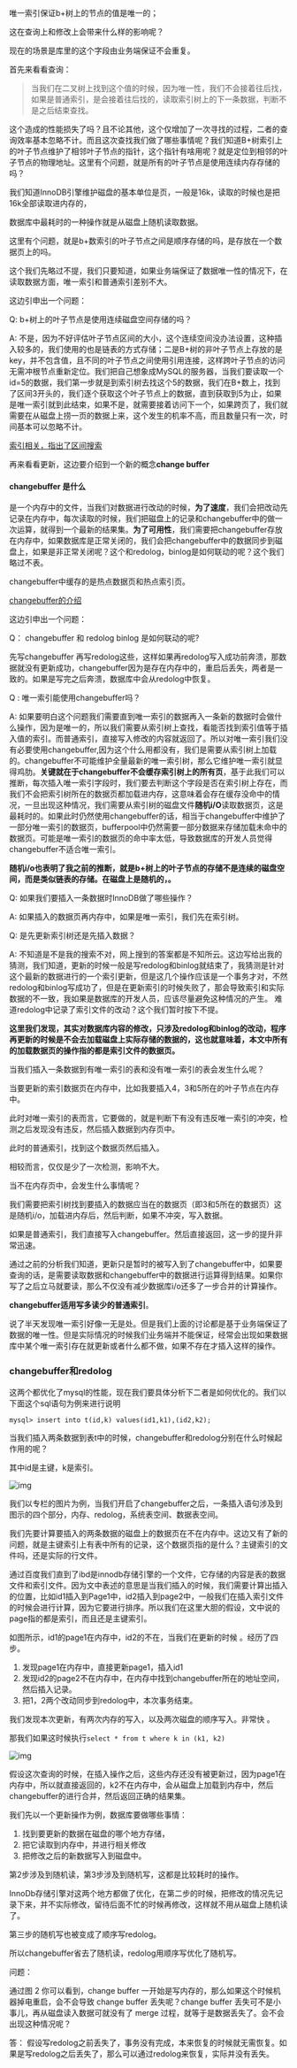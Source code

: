 

唯一索引保证b+树上的节点的值是唯一的；

这在查询上和修改上会带来什么样的影响呢？

现在的场景是库里的这个字段由业务端保证不会重复。

首先来看看查询：

> 当我们在二叉树上找到这个值的时候，因为唯一性，我们不会接着往后找，如果是普通索引，是会接着往后找的，读取索引树上的下一条数据，判断不是之后结束查找。

这个造成的性能损失了吗？且不论其他，这个仅增加了一次寻找的过程，二者的查询效率基本忽略不计。而且这次查找我们做了哪些事情呢？我们知道B+树索引上的叶子节点维护了相邻叶子节点的指针，这个指针有啥用呢？就是定位到相邻的叶子节点的物理地址。这里有个问题，就是所有的叶子节点是使用连续内存存储的吗？

我们知道InnoDB引擎维护磁盘的基本单位是页，一般是16k，读取的时候也是把16k全部读取进内存的，

数据库中最耗时的一种操作就是从磁盘上随机读取数据。

这里有个问题，就是b+数索引的叶子节点之间是顺序存储的吗，是存放在一个数据页上的吗。

这个我们先略过不提，我们只要知道，如果业务端保证了数据唯一性的情况下，在读取数据方面，唯一索引和普通索引差别不大。

这边引申出一个问题：

Q: b+树上的叶子节点是使用连续磁盘空间存储的吗？

A: 不是，因为不好评估叶子节点区间的大小，这个连续空间没办法设置，这种插入较多的，我们使用的也是链表的方式存储；二是B+树的非叶子节点上存放的是key，并不包含值，且不同的叶子节点之间使用引用连接，这样跨叶子节点的访问无需冲根节点重新定位。我们把自己想象成MySQL的服务器，当我们要读取一个id=5的数据，我们第一步就是到索引树去找这个5的数据，我们在B+数上，找到了区间3开头的，我们逐个获取这个叶子节点上的数据，直到获取到5为止，如果是唯一索引就到此结束，如果不是，就需要接着访问下一个，如果跨页了，我们就需要在从磁盘上捞一页的数据上来，这个发生的机率不高，而且数量只有一次，时间基本可以忽略不计。



[索引相关，指出了区间搜索](https://blog.csdn.net/qq_33599978/article/details/78368660)



再来看看更新，这边要介绍到一个新的概念**change buffer**

#### changebuffer 是什么

是一个内存中的文件，当我们对数据进行改动的时候，**为了速度**，我们会把改动先记录在内存中，每次读取的时候，我们把磁盘上的记录和changebuffer中的做一次运算，就得到一个最新的结果集。**为了可用性**，我们需要把changebuffer存放在内存中，如果数据库是正常关闭的，我们会把changebuffer中的数据同步到磁盘上，如果是非正常关闭呢？这个和redolog，binlog是如何联动的呢？这个我们略过不表。

changebuffer中缓存的是热点数据页和热点索引页。



[changebuffer的介绍](https://blog.csdn.net/shenjian58/article/details/93691224)

这边引申出一个问题：

Q： changebuffer 和 redolog binlog 是如何联动的呢?

先写changebuffer 再写redolog这些，这样如果再redolog写入成功前奔溃，那数据就没有更新成功，changebuffer因为是存在内存中的，重启后丢失，两者是一致的。如果是写完之后奔溃，数据库中会从redolog中恢复。

Q : 唯一索引能使用changebuffer吗？

A: 如果要明白这个问题我们需要直到唯一索引的数据再入一条新的数据时会做什么操作，因为是唯一的，所以我们需要从索引树上查找，看能否找到索引值等于插入值的索引。而普通索引，直接写入修改的内容就返回了。所以对唯一索引我们没有必要使用changebuffer,因为这个什么用都没有，我们是需要从索引树上加载的。changebuffer不可能维护全量最新的唯一索引树，那么它维护唯一索引就显得鸡肋。**关键就在于changebuffer不会缓存索引树上的所有页**，基于此我们可以推断，每次插入唯一索引字段时，我们要去判断这个字段是否在索引树上存在，而我们不会把索引树所在的数据页都加载进内存，这意味着会存在缓存没命中的情况，一旦出现这种情况，我们需要从索引树的磁盘文件**随机i/O**读取数据页，这是最耗时的。如果此时仍然使用changebuffer的话，相当于changebuffer中维护了一部分唯一索引的数据页，bufferpool中仍然需要一部分数据来存储加载未命中的数据页。可能是唯一索引的数据页的命中率太低，导致数据库的开发人员觉得changebuffer不适合唯一索引。

​	**随机i/o也表明了我之前的推断，就是b+树上的叶子节点的存储不是连续的磁盘空间，而是类似链表的存储。在磁盘上是随机的，。**



Q: 如果我们要插入一条数据时InnoDB做了哪些操作？

A:  如果插入的数据页再内存中，如果是唯一索引，我们先在索引树。



Q: 是先更新索引树还是先插入数据？

A: 不知道是不是我的搜索不对，网上搜到的答案都是不知所云。这边写给出我的猜测，我们知道，更新的时候一般是写redolog和binlog就结束了，我猜测是针对这个最新的数据进行的一个索引更新，但是这几个操作应该是一个事务才对，不然redolog和binlog写成功了，但是在更新索引的时候失败了，那会导致索引和实际数据的不一致，我如果是数据库的开发人员，应该尽量避免这种情况的产生。 难道redolog中记录了索引文件的改动？这个我们暂时按下不提。

**这里我们发现，其实对数据库内容的修改，只涉及redolog和binlog的改动，程序再更新的时候是不会去加载磁盘上实际存储的数据的，这也就意味着，本文中所有的加载数据页的操作指的都是索引文件的数据页。**



当我们插入一条数据到有唯一索引的表和没有唯一索引的表会发生什么呢？

当要更新的索引数据页在内存中，比如我要插入4，3和5所在的叶子节点在内存中。

此时对唯一索引的表而言，它要做的，就是判断下有没有违反唯一索引的冲突，检测之后发现没有违反，然后插入数据到内存页中。

此时的普通索引，找到这个数据页然后插入。

相较而言，仅仅是少了一次检测，影响不大。



当不在内存页中，会发生什么事情呢？

我们需要把索引树找到要插入的数据应当在的数据页（即3和5所在的数据页）这是随机i/o，加载进内存后，然后判断，如果不冲突，写入数据。

如果是普通索引，我们直接写入changebuffer。然后直接返回，这一步的提升非常迅速。



通过之前的分析我们知道，更新只是暂时的被写入到了changebuffer中，如果要查询的话，是需要读取数据和changebuffer中的数据进行运算得到结果。如果你写了之后立马就要读，那么不仅没有减少数据库i/o还多了一步合并的计算操作。

**changebuffer适用写多读少的普通索引**。

说了半天发现唯一索引好像一无是处。但是我们上面的讨论都是基于业务端保证了数据的唯一性。但是实际情况的时候我们业务端并不能保证，经常会出现如果数据库中某个唯一索引存在就更新或者什么都不做，如果不存在才插入这样的操作。

### changebuffer和redolog

这两个都优化了mysql的性能，现在我们要具体分析下二者是如何优化的。我们以下面这个sql语句为例来进行说明

```mysql
mysql> insert into t(id,k) values(id1,k1),(id2,k2);
```

当我们插入两条数据到表t中的时候，changebuffer和redolog分别在什么时候起作用的呢？

其中id是主键，k是索引。

![img](https://static001.geekbang.org/resource/image/98/a3/980a2b786f0ea7adabef2e64fb4c4ca3.png)

我们以专栏的图片为例，当我们开启了changebuffer之后，一条插入语句涉及到图示的四个部分，内存、redolog，系统表空间、数据表空间。

我们先要计算要插入的两条数据的磁盘上的数据页在不在内存中。这边又有了新的问题，就是主键索引上有表中所有的记录，这个数据页指的是什么？主键索引的文件吗，还是实际的行文件。

通过百度我们直到了ibd是innodb存储引擎的一个文件，它存储的内容是表的数据文件和索引文件。因为文中表述的意思是当我们插入的时候，我们需要计算出插入的位置，比如id1插入到Page1中，id2插入到page2中，一般我们在插入索引文件的时候会进行计算，因为它要进行排序。所以我们在这里大胆的假设，文中说的page指的都是索引，而且还是主键索引。

如图所示，id1的page1在内存中，id2的不在，当我们在更新的时候 。经历了四步。

1. 发现page1在内存中，直接更新page1，插入id1
2. 发现id2的page2不在内存中，在内存中找到changebuffer所在的地址空间，然后插入记录。
3. 把1，2两个改动同步到redolog中，本次事务结束。

我们发现本次更新，有两次内存的写入，以及两次磁盘的顺序写入。非常快 。

那我们如果这时候执行`select * from t where k in (k1, k2)`

![img](https://static001.geekbang.org/resource/image/6d/8e/6dc743577af1dbcbb8550bddbfc5f98e.png)

假设这次查询的时候，在插入操作之后，这些内存还没有被更新过，因为page1在内存中，所以就直接返回的，k2不在内存中，会从磁盘上加载到内存中，然后changebuffer的进行合并，然后返回正确的结果集。

我们先以一个更新操作为例，数据库要做哪些事情：

1. 找到要更新的数据在磁盘的哪个地方存储，
2. 把它读取到内存中，并进行相关修改
3. 把修改之后的新数据写入到磁盘中。

第2步涉及到随机读，第3步涉及到随机写，这都是比较耗时的操作。

InnoDb存储引擎对这两个地方都做了优化，在第二步的时候，把修改的情况先记录下来，并不实际修改，留待后面不忙的时候再修改，这样就不用从磁盘上随机读了。

第三步的随机写也被变成了顺序写redolog。

所以changebuffer省去了随机读，redolog用顺序写优化了随机写。



问题：

通过图 2 你可以看到，change buffer 一开始是写内存的，那么如果这个时候机器掉电重启，会不会导致 change buffer 丢失呢？change buffer 丢失可不是小事儿，再从磁盘读入数据可就没有了 merge 过程，就等于是数据丢失了。会不会出现这种情况呢？

答： 假设写redolog之前丢失了，事务没有完成，本来恢复的时候就无需恢复。如果是写redolog之后丢失了，那么可以通过redolog来恢复，实际并没有丢失。